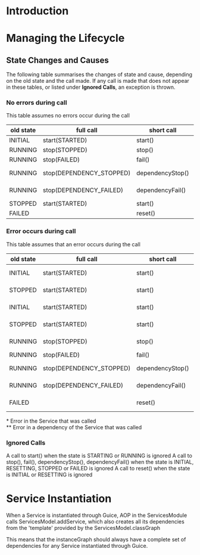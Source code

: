 # Introduction


# Managing the Lifecycle

## <a name="state-changes-and-causes"></a>State Changes and Causes

The following table summarises the changes of state and cause, depending on the old state and the call made.  If any call is made that does not appear in these tables, or listed under **Ignored Calls**, an exception is thrown.
 
### No errors during call
 
This table assumes no errors occur during the call
 
| old state | full call                |short call       |new state & cause           |
|-----------|--------------------------|-----------------|----------------------------|
| INITIAL   | start(STARTED)           |start()          | RUNNING, STARTED           |
| RUNNING   | stop(STOPPED)            |stop()           | STOPPED, STOPPED           |
| RUNNING   | stop(FAILED)             |fail()           | FAILED,  FAILED            |
| RUNNING   | stop(DEPENDENCY_STOPPED) |dependencyStop() | STOPPED, DEPENDENCY_STOPPED|
| RUNNING   | stop(DEPENDENCY_FAILED)  |dependencyFail() | STOPPED, DEPENDENCY_FAILED |
| STOPPED   | start(STARTED)           |start()          | RUNNING, STARTED           |
| FAILED    |                          |reset()          | INITIAL, RESET             |

### Error occurs during call

This table assumes that an error occurs during the call

| old state | full call                 |short call       |new state & cause           | 
|-----------|---------------------------|-----------------|----------------------------|
| INITIAL   | start(STARTED)            |start()          | FAILED,  FAILED_TO_START*   |
| STOPPED   | start(STARTED)            |start()          | FAILED,  FAILED_TO_START*   |
| INITIAL   | start(STARTED)            |start()          | INITIAL,  DEPENDENCY_FAILED** |
| STOPPED   | start(STARTED)            |start()          | STOPPED,  DEPENDENCY_FAILED** |
| RUNNING   | stop(STOPPED)             |stop()           | FAILED,  FAILED_TO_STOP    |
| RUNNING   | stop(FAILED)              |fail()           | FAILED,  FAILED            |
| RUNNING   | stop(DEPENDENCY_STOPPED)  |dependencyStop() | FAILED,  FAILED_TO_STOP    |
| RUNNING   | stop(DEPENDENCY_FAILED)   |dependencyFail() | FAILED,  FAILED_TO_STOP    |
| FAILED    |                           |reset()          | FAILED,  FAILED_TO_RESET   |


 \* Error in the Service that was called<br>
** Error in a dependency of the Service that was called

### Ignored Calls

A call to start() when the state is STARTING or RUNNING is ignored
A call to stop(), fail(), dependencyStop(), dependencyFail() when the state is INITIAL, RESETTING, STOPPED or FAILED is ignored
A call to reset() when the state is INITIAL or RESETTING is ignored
 
 
# Service Instantiation

When a Service is instantiated through Guice, AOP in the ServicesModule calls ServicesModel.addService, which also creates all its dependencies from the 'template' provided by the ServicesModel.classGraph
 
This means that the instanceGraph should always have a complete set of dependencies for any Service instantiated through Guice. 